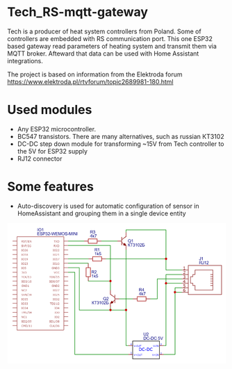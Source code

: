# Tech_RS-mqtt-gateway
Tech is a producer of heat system controllers from Poland. Some of controllers are embedded with RS communication port.
This one ESP32 based gateway read parameters of heating system and transmit them via MQTT broker.
Afteward that data can be used with Home Assistant integrations.

The project is based on information from the Elektroda forum https://www.elektroda.pl/rtvforum/topic2689981-180.html

# Used modules

* Any ESP32 microcontroller.
* BC547 transistors. There are many alternatives, such as russian КТ3102
* DC-DC step down module for transforming ~15V from Tech controller to the 5V for ESP32 supply
* RJ12 connector

# Some features

* Auto-discovery is used for automatic configuration of sensor in HomeAssistant and grouping them in a single device entity

![Device schematic](Schematic_Tech-RS-MQTT.png)
